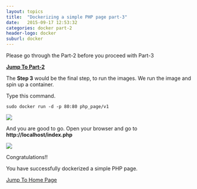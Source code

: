 ```yaml
---
layout: topics
title:  "Dockerizing a simple PHP page part-3"
date:   2015-09-17 12:53:32
categories: docker part-2
header-logo: docker
suburl: docker
---
```

Please go through the Part-2 before you proceed with Part-3

**[Jump To Part-2][part-2]**

The **Step 3** would be the final step, to run the images. We run the image and spin up a container.

Type this command.

	sudo docker run -d -p 80:80 php_page/v1

<img src="{{site.baseurl}}/images/docker/php/php_docker_run.png"/>

And you are good to go. Open your browser and go to **http://localhost/index.php**

<img src="{{site.baseurl}}/images/docker/php/php_docker_run-1.png"/>

Congratulations!!

You have successfully dockerized a simple PHP page.

[Jump To Home Page][home]


[part-2]:      using-php-2.html
[home]:        ../../../../

